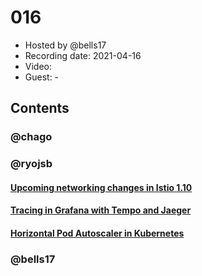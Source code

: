 # 016

- Hosted by @bells17
- Recording date: 2021-04-16
- Video:
- Guest: -

## Contents

### @chago


### @ryojsb

#### [Upcoming networking changes in Istio 1.10](https://istio.io/latest/blog/2021/upcoming-networking-changes/?utm_medium=email&_hsmi=123074855&_hsenc=p2ANqtz-_EflWsS_5JDjupRZBeOKemAzbYkPH86VVp1U0H1MDKft7BcowJqjw-sDNjVsp6xg-hNYOH5fVueLNvBwop9DIuj8k4zA&utm_content=123074855&utm_source=hs_email)

#### [Tracing in Grafana with Tempo and Jaeger](https://www.infracloud.io/blogs/tracing-grafana-tempo-jaeger/?utm_medium=email&_hsmi=123074855&_hsenc=p2ANqtz-_l99McvuLwl65FcN6xM8EI_T9kFblbBSyw6Tupz4nhVA4qYOpF0NBEIfpL4FCZgvKSk_SvPtdYrSO9DpggX_LipDpclg&utm_content=123074855&utm_source=hs_email)

#### [Horizontal Pod Autoscaler in Kubernetes](https://around25.com/blog/horizontal-pod-autoscaler-in-kubernetes/?utm_medium=email&_hsmi=123074855&_hsenc=p2ANqtz--kIuU-duO4RDTnPz-S4LGR4hIdNVTfQHtoLeqT0Y7JAOLphgRuBt86g8UKoyGikg36wIuvAnwu6RMeTcv27x5lpbQgwA&utm_content=123074855&utm_source=hs_email)

### @bells17

